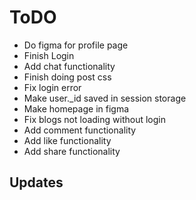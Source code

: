 # ToDO
- Do figma for profile page
- Finish Login
- Add chat functionality
- Finish doing post css
- Fix login error
- Make user._id saved in session storage
- Make homepage in figma
- Fix blogs not loading without login
- Add comment functionality
- Add like functionality
- Add share functionality

## Updates